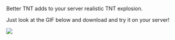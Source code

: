Better TNT adds to your server realistic TNT explosion.

Just look at the GIF below and download and try it on your server!

![](https://github.com/Jakubson/BetterTNT/blob/main/images/explosion.gif)
